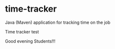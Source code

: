 # time-tracker
Java (Maven) application for tracking time on the job

Time tracker test

Good evening Students!!!
